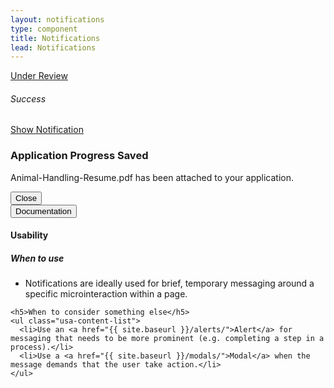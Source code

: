 ```yaml
---
layout: notifications
type: component
title: Notifications
lead: Notifications
---
```


<a href="{{ site.baseurl }}/getting-started/#maturity" class="usa-label maturity under_review">
  Under Review
</a>

<div class="preview">
  <h6 class="usa-heading-alt">Success</h6>
  <a href="#notification-trigger" class="usa-button usajobs-button" data-object-trigger="notification" data-target="#notification-demo">Show Notification</a>

  <div class="usajobs-notification usajobs-notification--success" role="alert" data-object="notification" data-state="is-closed">
    <div class="usajobs-notification__figure">
      <div class="usajobs-notification__icon">
      </div>
    </div>
    <div class="usajobs-notification__body">
      <h3 class="usa-notification-heading">
        Application Progress Saved
      </h3>
      <p class="usa-notification-text">
        Animal-Handling-Resume.pdf has been attached to your application.
      </p>
    </div>
    <button class="usajobs-notification__close" data-behavior="notification.close" >
      <span class="usajobs-assistive-text">Close</span>
    </button>
  </div>
</div>

<div class="usa-accordion-bordered usa-accordion-docs">
  <button class="usa-button-unstyled usa-accordion-button"
      aria-expanded="true" aria-controls="collapsible-0">
    Documentation
  </button>
  <div id="collapsible-0" aria-hidden="false" class="usa-accordion-content">
    <h4 class="usa-heading">Usability</h4>
    <h5>When to use</h5>
    <ul class="usa-content-list">
      <li>Notifications are ideally used for brief, temporary messaging around a specific microinteraction within a page.</li>
    </ul>

    <h5>When to consider something else</h5>
    <ul class="usa-content-list">
      <li>Use an <a href="{{ site.baseurl }}/alerts/">Alert</a> for messaging that needs to be more prominent (e.g. completing a step in a process).</li>
      <li>Use a <a href="{{ site.baseurl }}/modals/">Modal</a> when the message demands that the user take action.</li>
    </ul>

  </div>
</div>

